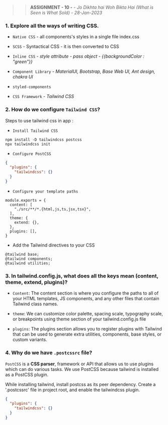 
>> **ASSIGNMENT - 10 -** - *Jo Dikhta hai Woh Bikta Hai (What is Seen is What Sold)* - *_28-Jan-2023_*


### 1. Explore all the ways of writing CSS.

  * `Native CSS` - all components's styles in a single file index.css

  * `SCSS` - Syntactical CSS - it is then converted to CSS 

  * `Inline CSS` - _style attribute - pass object - {{backgroundColor : "green"}}_

  * `Component Library` - _MaterialUI, Bootstrap, Base Web UI, Ant design, chakra UI_

  * `styled-components` 

  * `CSS Framework` - _Tailwind CSS_

### 2. How do we configure `Tailwind CSS`?

  Steps to use tailwind css in app :
  - `Install Tailwind CSS`
```
npm install -D tailwindcss postcss
npx tailwindcss init
```
  - `Configure PostCSS`
```json
{
  "plugins": {
    "tailwindcss": {}
  }
}
```

- `Configure your template paths`

```
module.exports = {
  content: [
    "./src/**/*.{html,js,ts,jsx,tsx}",
  ],
  theme: {
    extend: {},
  },
  plugins: [],
}
```
- Add the Tailwind directives to your CSS
```
@tailwind base;
@tailwind components;
@tailwind utilities;
```

### 3. In tailwind.config.js, what does all the keys mean (content, theme, extend, plugins)?

  * `Content`:
  The content section is where you configure the paths to all of your HTML templates, JS components, and any other files that contain Tailwind class names.

  * `theme`:
  We can customize color palette, spacing scale, typography scale, or breakpoints using theme section of your tailwind.config.js file

  * `plugins`:
  The plugins section allows you to register plugins with Tailwind that can be used to generate extra utilities, components, base styles, or custom variants.

### 4. Why do we have `.postcssrc` file?

`PostCSS` is a **CSS parser**, framework or API that allows us to use plugins which can do various tasks. We use PostCSS because tailwind is installed as a PostCSS plugin. 

While installing tailwind, install postcss as its peer dependency. Create a '.postcssrc' file in project root, and enable the tailwindcss plugin.

```json
{
  "plugins": {
    "tailwindcss": {}
  }
}
```
